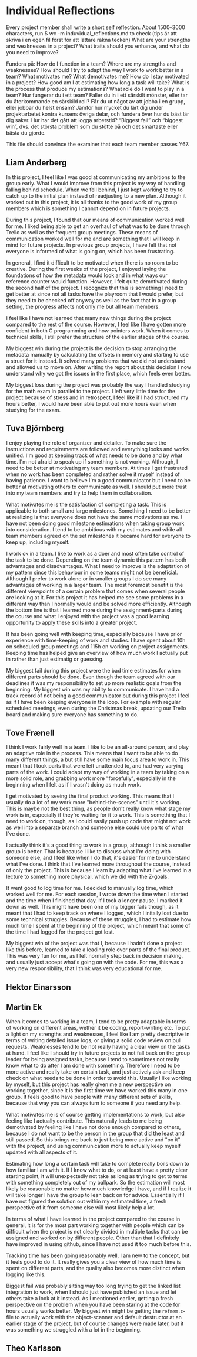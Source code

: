 # Individual Reflections
Every project member shall write a short self reflection.
About 1500–3000 characters, run $ wc -m induvidual_reflections.md to check (tips är att skriva i en egen fil först för att lättare räkna tecken)
What are your strengths and weaknesses in a project? What traits should you enhance, and what do you need to improve?

Fundera på:
    How do I function in a team? Where are my strengths and weaknesses?
    How should I try to adapt the way I work to work better in a team?
    What motivates me? What demotivates me? How do I stay motivated in a project?
    How good am I at estimating how long a task will take? What is the process that produce my estimations?
    What role do I want to play in a team?
    Hur fungerar du i ett team? Faller du in i ett särskilt mönster, eller tar du återkommande en särskild roll?
    Får du ut något av att jobba i en grupp, eller jobbar du helst ensam?
    Jämför hur mycket du lärt dig under projektarbetet kontra kursens övriga delar, och fundera över hur du bäst lär dig saker.
    Hur har det gått att logga arbetstid?
    “Biggest fail” och “biggest win”, dvs. det största problem som du stötte på och det smartaste eller bästa du gjorde.

This file should convince the examiner that each team member passes Y67.

## Liam Anderberg
In this project, I feel like I was good at communicating my ambitions to the group early. What I would improve from this project is my way of handling falling behind schedule. When we fell behind, I just kept working to try to catch up to the initial plan instead of readjusting to a new plan. Although it worked out in this project, it is all thanks to the good work of my group members which is something I cannot depend on in future projects. 

During this project, I found that our means of communication worked well for me. I liked being able to get an overhaul of what was to be done through Trello as well as the frequent group meetings. These means of communication worked well for me and are something that I will keep in mind for future projects. In previous group projects, I have felt that not everyone is informed of what is going on, which has been frustrating. 

In general, I find it difficult to be motivated when there is no room to be creative. During the first weeks of the project, I enjoyed laying the foundations of how the metadata would look and in what ways our reference counter would function. However, I felt quite demotivated during the second half of the project. I recognize that this is something I need to get better at since not all tasks have the playroom that I would prefer, but they need to be checked off anyway as well as the fact that in a group setting, the progress affects not only me but all team members. 

I feel like I have not learned that many new things during the project compared to the rest of the course. However, I feel like I have gotten more confident in both C programming and how pointers work. When it comes to technical skills, I still prefer the structure of the earlier stages of the course.   

My biggest win during the project is the decision to stop arranging the metadata manually by calculating the offsets in memory and starting to use a struct for it instead. It solved many problems that we did not understand and allowed us to move on. After writing the report about this decision I now understand why we got the issues in the first place, which feels even better. 

My biggest loss during the project was probably the way I handled studying for the math exam in parallel to the project. I left very little time for the project because of stress and in retrospect, I feel like if I had structured my hours better, I would have been able to put out more hours even when studying for the exam. 


## Tuva Björnberg
I enjoy playing the role of organizer and detailer. To make sure the instructions and requirements are followed and everything looks and works unified. I'm good at keeping track of what needs to be done and by what time. I'm not afraid to speak up if something is not working. Although, I need to be better at motivating my team members. At times I get frustrated when no work has been completed and rather solve it myself instead of having patience. I want to believe I'm a good communicator but I need to be better at motivating others to communicate as well. I should put more trust into my team members and try to help them in collaboration. 

What motivates me is the satisfaction of completing a task. This is applicable to both small and large milestones. Something I need to be better at realizing is that everyone does not have the same motivations as me. I have not been doing good milestone estimations when taking group work into consideration. I tend to be ambitious with my estimates and while all team members agreed on the set milestones it became hard for everyone to keep up, including myself.

I work ok in a team. I like to work as a doer and most often take control of the task to be done. Depending on the team dynamic this pattern has both advantages and disadvantages. What I need to improve is the adaptation of my pattern since this behaviour in some teams might not be beneficial. Although I prefer to work alone or in smaller groups I do see many advantages of working in a larger team. The most foremost benefit is the different viewpoints of a certain problem that comes when several people are looking at it. For this project it has helped me see some problems in a different way than I normally would and be solved more efficiently. Although the bottom line is that I learned more during the assignment-parts during the course and what I enjoyed with the project was a good learning opportunity to apply these skills into a greater project.

It has been going well with keeping time, especially because I have prior experience with time-keeping of work and studies. I have spent about 10h on scheduled group meetings and 115h on working on project assignments. Keeping time has helped give an overview of how much work I actually put in rather than just estimatig or guessing.

My biggest fail during this project were the bad time estimates for when different parts should be done. Even though the team agreed with our deadlines it was my responsibility to set up more realistic goals from the beginning. My biggest win was my ability to communicate. I have had a track record of not being a good communicator but during this project I feel as if I have been keeping everyone in the loop. For example with regular scheduled meetings, even during the Christmas break, updating our Trello board and making sure everyone has something to do.

## Tove Frænell  
I think I work fairly well in a team. I like to be an all-around person, and play an adaptive role in the process. This means that I want to be able to do many different things, a but still have some main focus area to work in. This meant that I took parts that were left unattended to, and had very varying parts of the work. I could adapt my way of working in a team by taking on a more solid role, and grabbing work more "forcefully", especially in the beginning when I felt as if I wasn't doing as much work.

I get motivated by seeing the final product working. This means that I usually do a lot of my work more "behind-the-scenes" until it's working. This is maybe not the best thing, as people don't really know what stage my work is in, especially if they're waiting for it to work. This is something that I need to work on, though, as I could easily push up code that might not work as well into a separate branch and someone else could use parts of what I've done.

I actually think it's a good thing to work in a group, although I think a smaller group is better. That is because I like to discuss what I'm doing with someone else, and I feel like when I do that, it's easier for me to understand what I've done. I think that I've learned more throughout the course, instead of only the project. This is because I learn by adapting what I've learned in a lecture to something more physical, which we did with the Z-goals.

It went good to log time for me. I decided to manually log time, which worked well for me. For each session, I wrote down the time when I started and the time when I finished that day. If I took a longer pause, I marked it down as well. This might have been one of my bigger fails though, as it meant that I had to keep track on where I logged, which I initally lost due to some technical struggles. Because of these struggles, I had to estimate how much time I spent at the beginning of the project, which meant that some of the time I had logged for the project got lost.

My biggest win of the project was that I, because I hadn't done a project like this before, learned to take a leading role over parts of the final product. This was very fun for me, as I felt normally step back in decision making, and usually just accept what's going on with the code. For me, this was a very new responsibility, that I think was very educational for me.

## Hektor Einarsson

## Martin Ek
When it comes to working in a team, I tend to be pretty adaptable in terms of working on different areas, wether it be coding, report-writing etc. To put a light on my strengths and weaknesses, I feel like I am pretty descriptive in terms of writing detailed issue logs, or giving a solid code review on pull requests. Weaknesses tend to be not really having a clear view on the tasks at hand.
I feel like I should try in future projects to not fall back on the group leader for being assigned tasks, because I tend to sometimes not really know what to do after I am done with something. Therefore I need to be more active and really take on certain task, and just actively ask and keep check on what needs to be done in order to avoid this. Usually I like working by myself, but this project has really given me a new perspective on working together, since it is the first time we have worked this many in one group. It feels good to have people with many different sets of skills, because that way you can always turn to someone if you need any help.

What motivates me is of course getting implementations to work, but also feeling like I actually contribute. This naturally leads to me being demotivated by feeling like I have not done enough compared to others, because I do not want to be the person in the group that did the least and still passed. So this brings me back to just being more active and "on it" with the project, and using communication more to actually keep myself updated with all aspects of it.

Estimating how long a certain task will take to complete really boils down to how familiar I am with it. If I know what to do, or at least have a pretty clear starting point, it will unexpectedly not take as long as trying to get to terms with something completely out of my ballpark. So the estimation will most likely be reasonable no matter how much knowledge I have, and if I realize it will take longer I have the group to lean back on for advice. Essentially if I have not figured the solution out within my estimated time, a fresh perspective of it from someone else will most likely help a lot.

In terms of what I have learned in the project compared to the course in general, it is for the most part working together with people which can be difficult when the project is not clearly divided in multiple tasks that can be assigned and worked on by different people. Other than that I definitely have improved in using github, since I have not used it too much before this.

Tracking time has been going reasonably well, I am new to the concept, but it feels good to do it. It really gives you a clear view of how much time is spent on different parts, and the quality also becomes more distinct when logging like this.

Biggest fail was probably sitting way too long trying to get the linked list integration to work, when I should just have published an issue and let others take a look at it instead. As I mentioned earlier, getting a fresh perspective on the problem when you have been staring at the code for hours usually works better. My biggest win might be getting the ```refmem.c```-file to actually work with the object-scanner and default destructor at an earlier stage of the project, but of course changes were made later, but it was something we struggled with a lot in the beginning.

## Theo Karlsson
